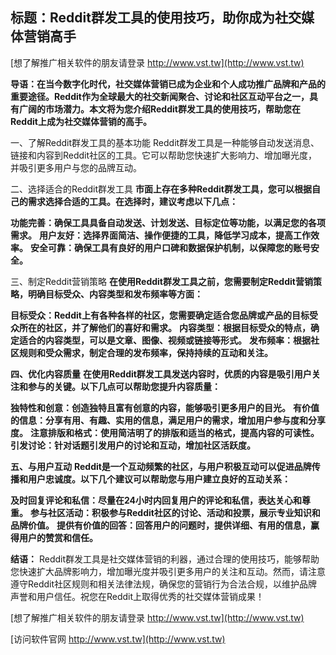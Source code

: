 ## **标题：Reddit群发工具的使用技巧，助你成为社交媒体营销高手**

[想了解推广相关软件的朋友请登录 http://www.vst.tw](http://www.vst.tw)

**导语：在当今数字化时代，社交媒体营销已成为企业和个人成功推广品牌和产品的重要途径。Reddit作为全球最大的社交新闻聚合、讨论和社区互动平台之一，具有广阔的市场潜力。本文将为您介绍Reddit群发工具的使用技巧，帮助您在Reddit上成为社交媒体营销的高手。**

一、了解Reddit群发工具的基本功能
Reddit群发工具是一种能够自动发送消息、链接和内容到Reddit社区的工具。它可以帮助您快速扩大影响力、增加曝光度，并吸引更多用户与您的品牌互动。

二、选择适合的Reddit群发工具
**市面上存在多种Reddit群发工具，您可以根据自己的需求选择合适的工具。在选择时，建议考虑以下几点：**

**功能完善：确保工具具备自动发送、计划发送、目标定位等功能，以满足您的各项需求。**
**用户友好：选择界面简洁、操作便捷的工具，降低学习成本，提高工作效率。**
**安全可靠：确保工具有良好的用户口碑和数据保护机制，以保障您的账号安全。**

三、制定Reddit营销策略
**在使用Reddit群发工具之前，您需要制定Reddit营销策略，明确目标受众、内容类型和发布频率等方面：**

**目标受众：Reddit上有各种各样的社区，您需要确定适合您品牌或产品的目标受众所在的社区，并了解他们的喜好和需求。**
**内容类型：根据目标受众的特点，确定适合的内容类型，可以是文章、图像、视频或链接等形式。**
**发布频率：根据社区规则和受众需求，制定合理的发布频率，保持持续的互动和关注。**

**四、优化内容质量**
**在使用Reddit群发工具发送内容时，优质的内容是吸引用户关注和参与的关键。以下几点可以帮助您提升内容质量：**

**独特性和创意：创造独特且富有创意的内容，能够吸引更多用户的目光。**
**有价值的信息：分享有用、有趣、实用的信息，满足用户的需求，增加用户参与度和分享度。**
**注意排版和格式：使用简洁明了的排版和适当的格式，提高内容的可读性。**
**引发讨论：针对话题引发用户的讨论和互动，增加社区活跃度。**

**五、与用户互动**
**Reddit是一个互动频繁的社区，与用户积极互动可以促进品牌传播和用户忠诚度。以下几个建议可以帮助您与用户建立良好的互动关系：**

**及时回复评论和私信：尽量在24小时内回复用户的评论和私信，表达关心和尊重。**
**参与社区活动：积极参与Reddit社区的讨论、活动和投票，展示专业知识和品牌价值。**
**提供有价值的回答：回答用户的问题时，提供详细、有用的信息，赢得用户的赞赏和信任。**

**结语：**
Reddit群发工具是社交媒体营销的利器，通过合理的使用技巧，能够帮助您快速扩大品牌影响力，增加曝光度并吸引更多用户的关注和互动。然而，请注意遵守Reddit社区规则和相关法律法规，确保您的营销行为合法合规，以维护品牌声誉和用户信任。祝您在Reddit上取得优秀的社交媒体营销成果！

[想了解推广相关软件的朋友请登录 http://www.vst.tw](http://www.vst.tw)


[访问软件官网 http://www.vst.tw](http://www.vst.tw)
